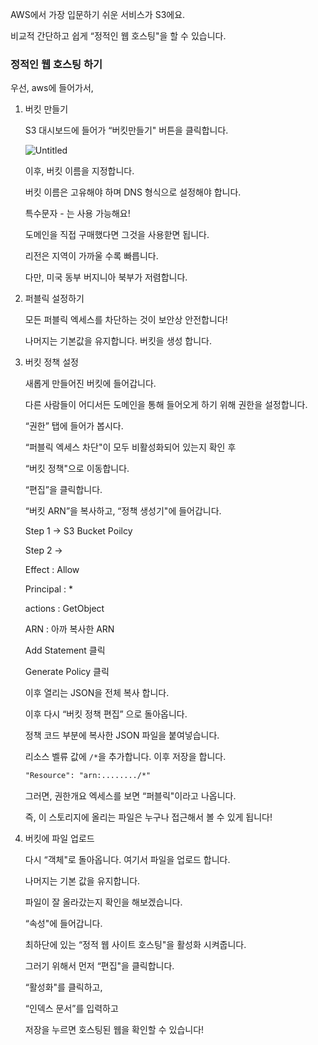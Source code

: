 AWS에서 가장 입문하기 쉬운 서비스가 S3에요.

비교적 간단하고 쉽게 “정적인 웹 호스팅"을 할 수 있습니다.

### 정적인 웹 호스팅 하기

우선, aws에 들어가서, 

1. 버킷 만들기
    
    S3 대시보드에 들어가 “버킷만들기" 버튼을 클릭합니다.
    
    ![Untitled](https://s3-us-west-2.amazonaws.com/secure.notion-static.com/6fef3a8c-4bb3-4fcd-af46-8ca0386b3f5a/Untitled.png)
    
    이후, 버킷 이름을 지정합니다.
    
    버킷 이름은 고유해야 하며 DNS 형식으로 설정해야 합니다.
    
    특수문자 - 는 사용 가능해요!
    
    도메인을 직접 구매했다면 그것을 사용핟면 됩니다.
    
    리전은 지역이 가까울 수록 빠릅니다.
    
    다만, 미국 동부 버지니아 북부가 저렴합니다. 
    
2. 퍼블릭 설정하기
    
    모든 퍼블릭 엑세스를 차단하는 것이 보안상 안전합니다!
    
    나머지는 기본값을 유지합니다. 버킷을 생성 합니다.
    
3. 버킷 정책 설정
    
    새롭게 만들어진 버킷에 들어갑니다.
    
    다른 사람들이 어디서든 도메인을 통해 들어오게 하기 위해 권한을 설정합니다.
    
    “권한” 탭에 들어가 봅시다. 
    
    “퍼블릭 엑세스 차단"이 모두 비활성화되어 있는지 확인 후
    
    “버킷 정책"으로 이동합니다. 
    
    “편집”을 클릭합니다. 
    
    “버킷 ARN”을 복사하고, “정책 생성기"에 들어갑니다.
    
    Step 1 → S3 Bucket Poilcy
    
    Step 2 → 
    
    Effect : Allow
    
    Principal : *
    
    actions : GetObject
    
    ARN : 아까 복사한 ARN
    
    Add Statement 클릭
    
    Generate Policy 클릭
    
    이후 열리는 JSON을 전체 복사 합니다.
    
    이후 다시 “버킷 정책 편집” 으로 돌아옵니다. 
    
    정책 코드 부분에 복사한 JSON 파일을 붙여넣습니다. 
    
    리소스 벨류 값에 `/*`을 추가합니다. 이후 저장을 합니다.
    
    ```html
    "Resource": "arn:......../*"
    ```
    
    그러면, 권한개요 엑세스를 보면 “퍼블릭"이라고 나옵니다.
    
    즉, 이 스토리지에 올리는 파일은 누구나 접근해서 볼 수 있게 됩니다!
    
4. 버킷에 파일 업로드
    
    다시 “객체"로 돌아옵니다. 여기서 파일을 업로드 합니다.
    
    나머지는 기본 값을 유지합니다. 
    
    파일이 잘 올라갔는지 확인을 해보겠습니다. 
    
    “속성"에 들어갑니다. 
    
    최하단에 있는 “정적 웹 사이트 호스팅"을 활성화 시켜줍니다. 
    
    그러기 위해서 먼저 “편집"을 클릭합니다.
    
    “활성화"를 클릭하고, 
    
    “인덱스 문서”를 입력하고
    
    저장을 누르면 호스팅된 웹을 확인할 수 있습니다!
